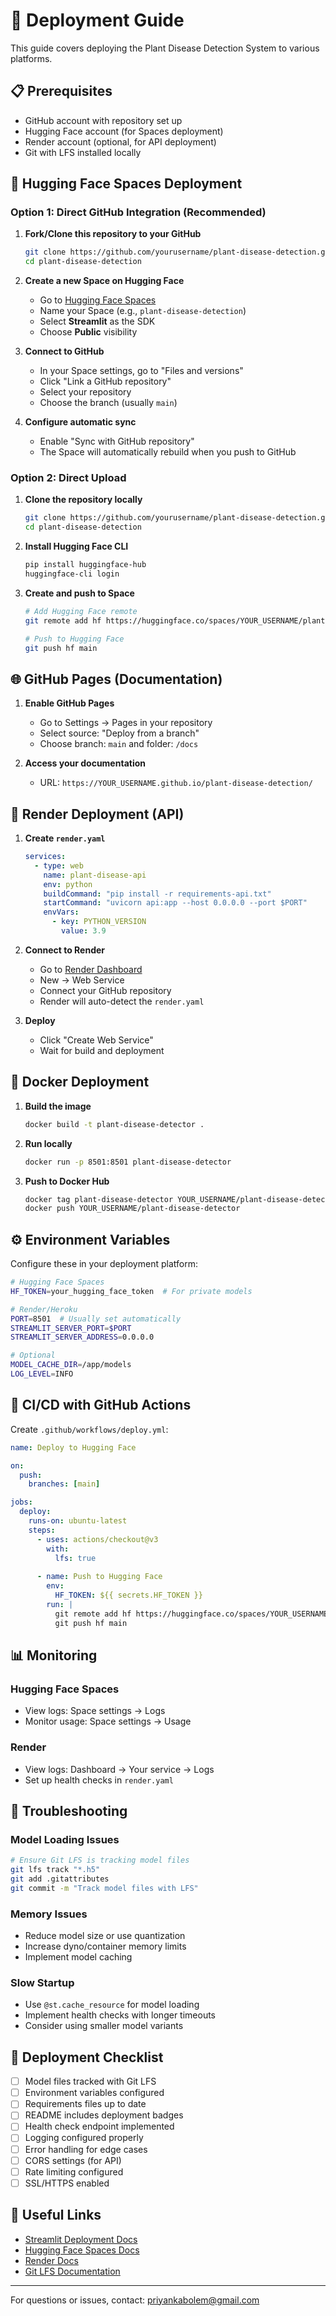 # 🚀 Deployment Guide

This guide covers deploying the Plant Disease Detection System to various platforms.

## 📋 Prerequisites

- GitHub account with repository set up
- Hugging Face account (for Spaces deployment)
- Render account (optional, for API deployment)
- Git with LFS installed locally

## 🤗 Hugging Face Spaces Deployment

### Option 1: Direct GitHub Integration (Recommended)

1. **Fork/Clone this repository to your GitHub**
   ```bash
   git clone https://github.com/yourusername/plant-disease-detection.git
   cd plant-disease-detection
   ```

2. **Create a new Space on Hugging Face**
   - Go to [Hugging Face Spaces](https://huggingface.co/new-space)
   - Name your Space (e.g., `plant-disease-detection`)
   - Select **Streamlit** as the SDK
   - Choose **Public** visibility

3. **Connect to GitHub**
   - In your Space settings, go to "Files and versions"
   - Click "Link a GitHub repository"
   - Select your repository
   - Choose the branch (usually `main`)

4. **Configure automatic sync**
   - Enable "Sync with GitHub repository"
   - The Space will automatically rebuild when you push to GitHub

### Option 2: Direct Upload

1. **Clone the repository locally**
   ```bash
   git clone https://github.com/yourusername/plant-disease-detection.git
   cd plant-disease-detection
   ```

2. **Install Hugging Face CLI**
   ```bash
   pip install huggingface-hub
   huggingface-cli login
   ```

3. **Create and push to Space**
   ```bash
   # Add Hugging Face remote
   git remote add hf https://huggingface.co/spaces/YOUR_USERNAME/plant-disease-detection
   
   # Push to Hugging Face
   git push hf main
   ```

## 🌐 GitHub Pages (Documentation)

1. **Enable GitHub Pages**
   - Go to Settings → Pages in your repository
   - Select source: "Deploy from a branch"
   - Choose branch: `main` and folder: `/docs`

2. **Access your documentation**
   - URL: `https://YOUR_USERNAME.github.io/plant-disease-detection/`

## 🔧 Render Deployment (API)

1. **Create `render.yaml`**
   ```yaml
   services:
     - type: web
       name: plant-disease-api
       env: python
       buildCommand: "pip install -r requirements-api.txt"
       startCommand: "uvicorn api:app --host 0.0.0.0 --port $PORT"
       envVars:
         - key: PYTHON_VERSION
           value: 3.9
   ```

2. **Connect to Render**
   - Go to [Render Dashboard](https://dashboard.render.com/)
   - New → Web Service
   - Connect your GitHub repository
   - Render will auto-detect the `render.yaml`

3. **Deploy**
   - Click "Create Web Service"
   - Wait for build and deployment

## 🐳 Docker Deployment

1. **Build the image**
   ```bash
   docker build -t plant-disease-detector .
   ```

2. **Run locally**
   ```bash
   docker run -p 8501:8501 plant-disease-detector
   ```

3. **Push to Docker Hub**
   ```bash
   docker tag plant-disease-detector YOUR_USERNAME/plant-disease-detector
   docker push YOUR_USERNAME/plant-disease-detector
   ```

## ⚙️ Environment Variables

Configure these in your deployment platform:

```bash
# Hugging Face Spaces
HF_TOKEN=your_hugging_face_token  # For private models

# Render/Heroku
PORT=8501  # Usually set automatically
STREAMLIT_SERVER_PORT=$PORT
STREAMLIT_SERVER_ADDRESS=0.0.0.0

# Optional
MODEL_CACHE_DIR=/app/models
LOG_LEVEL=INFO
```

## 🔄 CI/CD with GitHub Actions

Create `.github/workflows/deploy.yml`:

```yaml
name: Deploy to Hugging Face

on:
  push:
    branches: [main]

jobs:
  deploy:
    runs-on: ubuntu-latest
    steps:
      - uses: actions/checkout@v3
        with:
          lfs: true
      
      - name: Push to Hugging Face
        env:
          HF_TOKEN: ${{ secrets.HF_TOKEN }}
        run: |
          git remote add hf https://huggingface.co/spaces/YOUR_USERNAME/plant-disease-detection
          git push hf main
```

## 📊 Monitoring

### Hugging Face Spaces
- View logs: Space settings → Logs
- Monitor usage: Space settings → Usage

### Render
- View logs: Dashboard → Your service → Logs
- Set up health checks in `render.yaml`

## 🚨 Troubleshooting

### Model Loading Issues
```bash
# Ensure Git LFS is tracking model files
git lfs track "*.h5"
git add .gitattributes
git commit -m "Track model files with LFS"
```

### Memory Issues
- Reduce model size or use quantization
- Increase dyno/container memory limits
- Implement model caching

### Slow Startup
- Use `@st.cache_resource` for model loading
- Implement health checks with longer timeouts
- Consider using smaller model variants

## 📝 Deployment Checklist

- [ ] Model files tracked with Git LFS
- [ ] Environment variables configured
- [ ] Requirements files up to date
- [ ] README includes deployment badges
- [ ] Health check endpoint implemented
- [ ] Logging configured properly
- [ ] Error handling for edge cases
- [ ] CORS settings (for API)
- [ ] Rate limiting configured
- [ ] SSL/HTTPS enabled

## 🔗 Useful Links

- [Streamlit Deployment Docs](https://docs.streamlit.io/streamlit-community-cloud/deploy-your-app)
- [Hugging Face Spaces Docs](https://huggingface.co/docs/hub/spaces)
- [Render Docs](https://render.com/docs)
- [Git LFS Documentation](https://git-lfs.github.com/)

---

For questions or issues, contact: priyankabolem@gmail.com